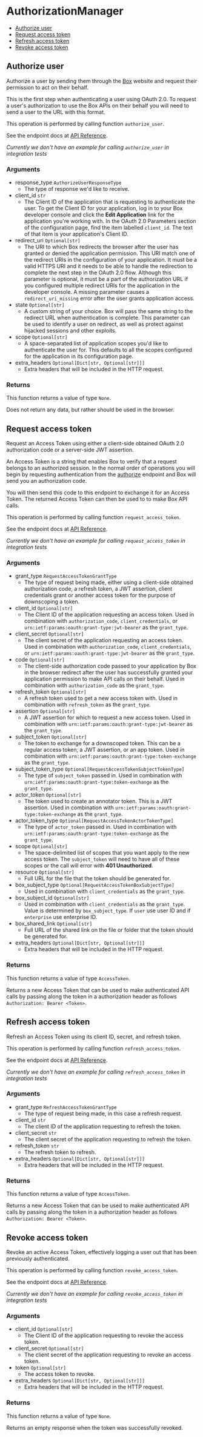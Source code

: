 # AuthorizationManager

- [Authorize user](#authorize-user)
- [Request access token](#request-access-token)
- [Refresh access token](#refresh-access-token)
- [Revoke access token](#revoke-access-token)

## Authorize user

Authorize a user by sending them through the [Box](https://box.com)
website and request their permission to act on their behalf.

This is the first step when authenticating a user using
OAuth 2.0. To request a user's authorization to use the Box APIs
on their behalf you will need to send a user to the URL with this
format.

This operation is performed by calling function `authorize_user`.

See the endpoint docs at
[API Reference](https://developer.box.com/reference/get-authorize/).

_Currently we don't have an example for calling `authorize_user` in integration tests_

### Arguments

- response_type `AuthorizeUserResponseType`
  - The type of response we'd like to receive.
- client_id `str`
  - The Client ID of the application that is requesting to authenticate the user. To get the Client ID for your application, log in to your Box developer console and click the **Edit Application** link for the application you're working with. In the OAuth 2.0 Parameters section of the configuration page, find the item labelled `client_id`. The text of that item is your application's Client ID.
- redirect_uri `Optional[str]`
  - The URI to which Box redirects the browser after the user has granted or denied the application permission. This URI match one of the redirect URIs in the configuration of your application. It must be a valid HTTPS URI and it needs to be able to handle the redirection to complete the next step in the OAuth 2.0 flow. Although this parameter is optional, it must be a part of the authorization URL if you configured multiple redirect URIs for the application in the developer console. A missing parameter causes a `redirect_uri_missing` error after the user grants application access.
- state `Optional[str]`
  - A custom string of your choice. Box will pass the same string to the redirect URL when authentication is complete. This parameter can be used to identify a user on redirect, as well as protect against hijacked sessions and other exploits.
- scope `Optional[str]`
  - A space-separated list of application scopes you'd like to authenticate the user for. This defaults to all the scopes configured for the application in its configuration page.
- extra_headers `Optional[Dict[str, Optional[str]]]`
  - Extra headers that will be included in the HTTP request.

### Returns

This function returns a value of type `None`.

Does not return any data, but rather should be used in the browser.

## Request access token

Request an Access Token using either a client-side obtained OAuth 2.0
authorization code or a server-side JWT assertion.

An Access Token is a string that enables Box to verify that a
request belongs to an authorized session. In the normal order of
operations you will begin by requesting authentication from the
[authorize](#get-authorize) endpoint and Box will send you an
authorization code.

You will then send this code to this endpoint to exchange it for
an Access Token. The returned Access Token can then be used to to make
Box API calls.

This operation is performed by calling function `request_access_token`.

See the endpoint docs at
[API Reference](https://developer.box.com/reference/post-oauth2-token/).

_Currently we don't have an example for calling `request_access_token` in integration tests_

### Arguments

- grant_type `RequestAccessTokenGrantType`
  - The type of request being made, either using a client-side obtained authorization code, a refresh token, a JWT assertion, client credentials grant or another access token for the purpose of downscoping a token.
- client_id `Optional[str]`
  - The Client ID of the application requesting an access token. Used in combination with `authorization_code`, `client_credentials`, or `urn:ietf:params:oauth:grant-type:jwt-bearer` as the `grant_type`.
- client_secret `Optional[str]`
  - The client secret of the application requesting an access token. Used in combination with `authorization_code`, `client_credentials`, or `urn:ietf:params:oauth:grant-type:jwt-bearer` as the `grant_type`.
- code `Optional[str]`
  - The client-side authorization code passed to your application by Box in the browser redirect after the user has successfully granted your application permission to make API calls on their behalf. Used in combination with `authorization_code` as the `grant_type`.
- refresh_token `Optional[str]`
  - A refresh token used to get a new access token with. Used in combination with `refresh_token` as the `grant_type`.
- assertion `Optional[str]`
  - A JWT assertion for which to request a new access token. Used in combination with `urn:ietf:params:oauth:grant-type:jwt-bearer` as the `grant_type`.
- subject_token `Optional[str]`
  - The token to exchange for a downscoped token. This can be a regular access token, a JWT assertion, or an app token. Used in combination with `urn:ietf:params:oauth:grant-type:token-exchange` as the `grant_type`.
- subject_token_type `Optional[RequestAccessTokenSubjectTokenType]`
  - The type of `subject_token` passed in. Used in combination with `urn:ietf:params:oauth:grant-type:token-exchange` as the `grant_type`.
- actor_token `Optional[str]`
  - The token used to create an annotator token. This is a JWT assertion. Used in combination with `urn:ietf:params:oauth:grant-type:token-exchange` as the `grant_type`.
- actor_token_type `Optional[RequestAccessTokenActorTokenType]`
  - The type of `actor_token` passed in. Used in combination with `urn:ietf:params:oauth:grant-type:token-exchange` as the `grant_type`.
- scope `Optional[str]`
  - The space-delimited list of scopes that you want apply to the new access token. The `subject_token` will need to have all of these scopes or the call will error with **401 Unauthorized**.
- resource `Optional[str]`
  - Full URL for the file that the token should be generated for.
- box_subject_type `Optional[RequestAccessTokenBoxSubjectType]`
  - Used in combination with `client_credentials` as the `grant_type`.
- box_subject_id `Optional[str]`
  - Used in combination with `client_credentials` as the `grant_type`. Value is determined by `box_subject_type`. If `user` use user ID and if `enterprise` use enterprise ID.
- box_shared_link `Optional[str]`
  - Full URL of the shared link on the file or folder that the token should be generated for.
- extra_headers `Optional[Dict[str, Optional[str]]]`
  - Extra headers that will be included in the HTTP request.

### Returns

This function returns a value of type `AccessToken`.

Returns a new Access Token that can be used to make authenticated
API calls by passing along the token in a authorization header as
follows `Authorization: Bearer <Token>`.

## Refresh access token

Refresh an Access Token using its client ID, secret, and refresh token.

This operation is performed by calling function `refresh_access_token`.

See the endpoint docs at
[API Reference](https://developer.box.com/reference/post-oauth2-token--refresh/).

_Currently we don't have an example for calling `refresh_access_token` in integration tests_

### Arguments

- grant_type `RefreshAccessTokenGrantType`
  - The type of request being made, in this case a refresh request.
- client_id `str`
  - The client ID of the application requesting to refresh the token.
- client_secret `str`
  - The client secret of the application requesting to refresh the token.
- refresh_token `str`
  - The refresh token to refresh.
- extra_headers `Optional[Dict[str, Optional[str]]]`
  - Extra headers that will be included in the HTTP request.

### Returns

This function returns a value of type `AccessToken`.

Returns a new Access Token that can be used to make authenticated
API calls by passing along the token in a authorization header as
follows `Authorization: Bearer <Token>`.

## Revoke access token

Revoke an active Access Token, effectively logging a user out
that has been previously authenticated.

This operation is performed by calling function `revoke_access_token`.

See the endpoint docs at
[API Reference](https://developer.box.com/reference/post-oauth2-revoke/).

_Currently we don't have an example for calling `revoke_access_token` in integration tests_

### Arguments

- client_id `Optional[str]`
  - The Client ID of the application requesting to revoke the access token.
- client_secret `Optional[str]`
  - The client secret of the application requesting to revoke an access token.
- token `Optional[str]`
  - The access token to revoke.
- extra_headers `Optional[Dict[str, Optional[str]]]`
  - Extra headers that will be included in the HTTP request.

### Returns

This function returns a value of type `None`.

Returns an empty response when the token was successfully revoked.
